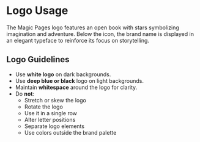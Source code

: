 # Logo Usage

The Magic Pages logo features an open book with stars symbolizing imagination and adventure. Below the icon, the brand name is displayed in an elegant typeface to reinforce its focus on storytelling.

## Logo Guidelines

- Use **white logo** on dark backgrounds.
- Use **deep blue or black** logo on light backgrounds.
- Maintain **whitespace** around the logo for clarity.
- Do **not**:
  - Stretch or skew the logo
  - Rotate the logo
  - Use it in a single row
  - Alter letter positions
  - Separate logo elements
  - Use colors outside the brand palette
